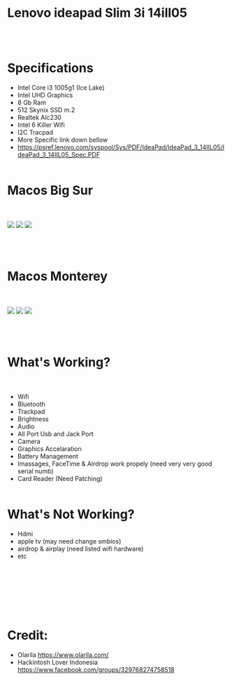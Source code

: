 # Lenovo ideapad Slim 3i 14ill05
<br/><br/>
# Specifications
- Intel Core i3 1005g1 (Ice Lake)
- Intel UHD Graphics
- 8 Gb Ram
- 512 Skynix SSD m.2
- Realtek Alc230
- Intel 6 Killer Wifi
- I2C Tracpad
- More Specific link down bellow
- https://psref.lenovo.com/syspool/Sys/PDF/IdeaPad/IdeaPad_3_14IIL05/IdeaPad_3_14IIL05_Spec.PDF
<br/><br/>
# Macos Big Sur
<br/><br/>
![](https://user-images.githubusercontent.com/58174204/121806170-5d1d9780-cc81-11eb-959f-4270547616e5.png)
![](https://user-images.githubusercontent.com/58174204/121806091-02843b80-cc81-11eb-8081-a6c752b95e52.png)
![](https://user-images.githubusercontent.com/58174204/121806099-0e6ffd80-cc81-11eb-9fbf-f372c055ff21.png)
<br/><br/>
<br/><br/>
# Macos Monterey
<br/><br/>
![](https://user-images.githubusercontent.com/58174204/149926333-90384ff9-991b-4c56-a0f3-d30f608aad20.png)
![](https://user-images.githubusercontent.com/58174204/149926368-c10263ff-b625-4cb1-add0-f7e72afcba37.png)
![](https://user-images.githubusercontent.com/58174204/149926378-5fa95992-e2f2-4baf-8eee-b055af1f9712.png)
<br/><br/>
<br/><br/>

# What's Working?<br/><br/>
- Wifi
- Bluetooth
- Trackpad
- Brightness
- Audio
- All Port Usb and Jack Port
- Camera
- Graphics Accelaration
- Battery Management
- Imassages, FaceTime & Airdrop work propely (need very very good serial numb)
- Card Reader (Need Patching)
<br/><br/>


# What's Not Working?
- Hdmi
- apple tv (may need change smbios)
- airdrop & airplay (need listed wifi hardware)
- etc

<br/><br/>
<br/><br/>
<br/><br/>

# Credit:
- Olarila
https://www.olarila.com/
- Hackintosh Lover Indonesia
https://www.facebook.com/groups/329768274758518
